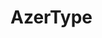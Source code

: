 # AzerType

<!-- Exercice OpenClassRoom :
Créer un jeu qui demande à l'utilisateur de taper des mots ou phrases demandés
Ce jeu demande l'utilisation de conditions, de boucles et de fonctions. -->